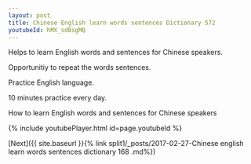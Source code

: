 ```yaml
---
layout: post
title: Chinese English learn words sentences Dictionary 572 
youtubeId: hMX_sdBsgMQ
---
```

 
 
Helps to learn English words and sentences for Chinese speakers.

Opportunitiy to repeat the words sentences. 

Practice English language. 
 
10 minutes practice every day. 
 
How to learn English words and sentences for Chinese speakers 
 
{% include youtubePlayer.html id=page.youtubeId %}
 
 
[Next]({{ site.baseurl }}{% link  split1/_posts/2017-02-27-Chinese english learn words sentences dictionary 168 .md%})
 
